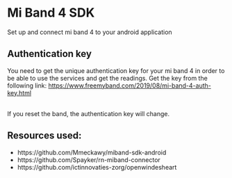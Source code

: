 # Mi Band 4 SDK

Set up and connect mi band 4 to your android application

## Authentication key

You need to get the unique authentication key for your mi band 4 in order to be able to use the services and get the readings. Get the key from the following link: https://www.freemyband.com/2019/08/mi-band-4-auth-key.html

<br>
If you reset the band, the authentication key will change.


## Resources used:

<ul>
  <li> https://github.com/Mmeckawy/miband-sdk-android </li>
  <li> https://github.com/Spayker/rn-miband-connector </li>
  <li> https://github.com/ictinnovaties-zorg/openwindesheart </li>
</ul>

